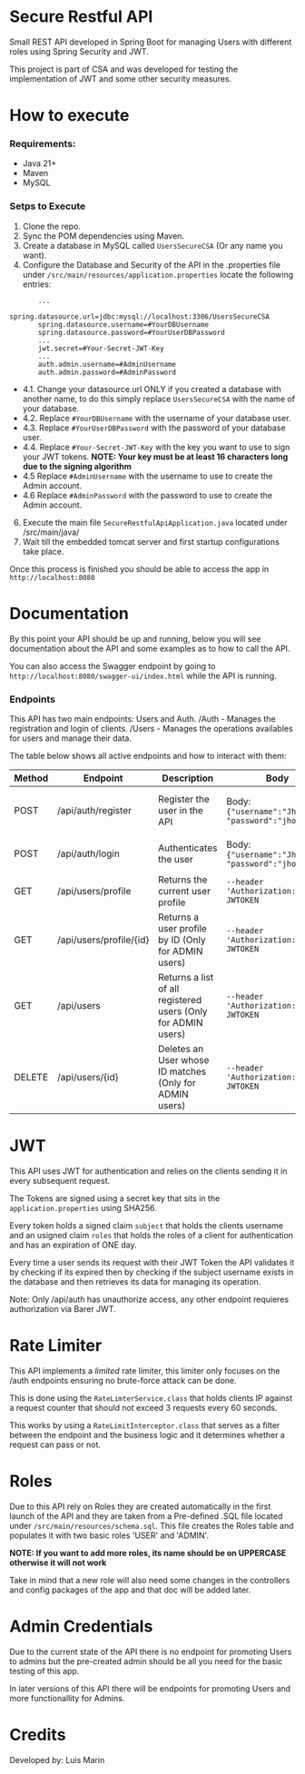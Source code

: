 # Secure Restful API
Small REST API developed in Spring Boot for managing Users with different roles using Spring Security and JWT.

This project is part of CSA and was developed for testing the implementation of JWT and some other security measures.

# How to execute
### Requirements:
* Java 21+
* Maven
* MySQL


### Setps to Execute
1. Clone the repo.
2. Sync the POM dependencies using Maven.
3. Create a database in MySQL called `UsersSecureCSA` (Or any name you want).
4. Configure the Database and Security of the API in the .properties file under `/src/main/resources/application.properties`  locate the following entries:
 ```
		...
		spring.datasource.url=jdbc:mysql://localhost:3306/UsersSecureCSA
		spring.datasource.username=#YourDBUsername
		spring.datasource.password=#YourUserDBPassword
		...
		jwt.secret=#Your-Secret-JWT-Key
		...
		auth.admin.username=#AdminUsername
		auth.admin.password=#AdminPassword
```
* 4.1. Change your datasource.url ONLY if you created a database with another name, to do this simply replace `UsersSecureCSA` with the name of your database.
* 4.2. Replace `#YourDBUsername` with the username of your database user.
* 4.3. Replace `#YourUserDBPassword` with the password of your database user.
* 4.4. Replace `#Your-Secret-JWT-Key` with the key you want to use to sign your JWT tokens. **NOTE: Your key must be at least 16 characters long due to the signing algorithm**
* 4.5 Replace `#AdminUsername` with the username to use to create the Admin account.
* 4.6 Replace `#AdminPassword` with the password to use to create the Admin account.
6. Execute the main file `SecureRestfulApiApplication.java` located under /src/main/java/
7. Wait till the embedded tomcat server and first startup configurations take place.

Once this process is finished you should be able to access the app in `http://localhost:8080`

# Documentation
By this point your API should be up and running, below you will see documentation about the API and some examples as to how to call the API.

You can also access the Swagger endpoint by going to `http://localhost:8080/swagger-ui/index.html` while the API is running.

### Endpoints
This API has two main endpoints: Users and Auth.
/Auth - Manages the registration and login of clients.
/Users - Manages the operations availables for users and manage their data.

The table below shows all active endpoints and how to interact with them:

| Method | Endpoint | Description | Body | Response |
| ------------ | ------------ | ------------ | ------------ | ------------ |
| POST | /api/auth/register | Register the user in the API | Body: `{"username":"Jhon" , "password":"jhonpass"}` | 200 - User Registered correctly / 409 - Username already taken |
| POST | /api/auth/login | Authenticates the user | Body: `{"username":"Jhon" , "password":"jhonpass"}`  | 200 - With the JWT TOKEN / 401 - Bad Credentials |
| GET | /api/users/profile | Returns the current user profile | `--header 'Authorization: Bearer JWTOKEN` | `{"id": 1 , "username":"Jhon"}` |
| GET | /api/users/profile/{id} | Returns a user profile by ID (Only for ADMIN users) | `--header 'Authorization: Bearer JWTOKEN` | `{"id": 3 , "username":"Eli"}` |
| GET | /api/users | Returns a list of all registered users (Only for ADMIN users) | `--header 'Authorization: Bearer JWTOKEN` | `{[{"id": 1 , "username":"Jhon"} , {"id": 3 , "username":"Eli"}]}` |
| DELETE | /api/users/{id} | Deletes an User whose ID matches (Only for ADMIN users) |  `--header 'Authorization: Bearer JWTOKEN` | 200 - If accepted |

# JWT
This API uses JWT for authentication and relies on the clients sending it in every subsequent request.

The Tokens are signed using a secret key that sits in the `application.properties` using SHA256.

Every token holds a signed claim `subject` that holds the clients username and an usigned claim `roles` that holds the roles of a client for authentication and has an expiration of ONE day.

Every time a user sends its request with their JWT Token the API validates it by checking if its expired then by checking if the subject username exists in the database and then retrieves its data for managing its operation.

Note: Only /api/auth has unauthorize access, any other endpoint requieres authorization via Barer JWT.

# Rate Limiter
This API implements a *limited* rate limiter, this limiter only focuses on the /auth endpoints ensuring no brute-force attack can be done.

This is done using the `RateLimterService.class` that holds clients IP against a request counter that should not exceed 3 requests every 60 seconds.

This works by using a `RateLimitInterceptor.class` that serves as a filter between the endpoint and the business logic and it determines whether a request can pass or not.

# Roles
Due to this API rely on Roles they are created automatically in the first launch of the API and they are taken from a Pre-defined .SQL file located under  `/src/main/resources/schema.sql`. This file creates the Roles table and populates it with two basic roles 'USER' and 'ADMIN'.

**NOTE: If you want to add more roles, its name should be on UPPERCASE otherwise it will not work**

Take in mind that a new role will also need some changes in the controllers and config packages of the app and that doc will be added later.

# Admin Credentials
Due to the current state of the API there is no endpoint for promoting Users to admins but the pre-created admin should be all you need for the basic testing of this app.

In later versions of this API there will be endpoints for promoting Users and more functionallity for Admins.

# Credits
Developed by: Luis Marin
